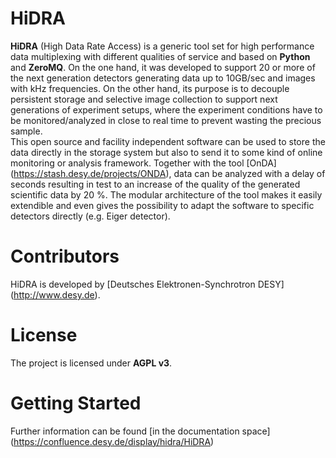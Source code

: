 HiDRA
======

__HiDRA__ (High Data Rate Access) is a generic tool set for high performance data multiplexing with different qualities of service and based on __Python__ and __ZeroMQ__.
On the one hand, it was developed to support 20 or more of the next generation detectors generating data up to 10GB/sec and images with kHz frequencies.
On the other hand, its purpose is to decouple persistent storage and selective image collection to support next generations of experiment setups, where the experiment conditions have to be monitored/analyzed in close to real time to prevent wasting the precious sample. <br />
This open source and facility independent software can be used to store the data directly in the storage system but also to send it to some kind of online monitoring or analysis framework.
Together with the tool [OnDA] (https://stash.desy.de/projects/ONDA), data can be analyzed with a delay of seconds resulting in test to an increase of the quality of the generated scientific data by 20 %.
The modular architecture of the tool makes it easily extendible and even gives the possibility to adapt the software to specific detectors directly (e.g. Eiger detector).


Contributors
============
HiDRA is developed by [Deutsches Elektronen-Synchrotron DESY] (http://www.desy.de).

License
=======

The project is licensed under __AGPL v3__.

Getting Started
===============

Further information can be found [in the documentation space] (https://confluence.desy.de/display/hidra/HiDRA)
